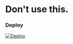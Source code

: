 # Don't use this.

### Deploy

[![Deploy](https://www.herokucdn.com/deploy/button.png)](https://heroku.com/deploy)
